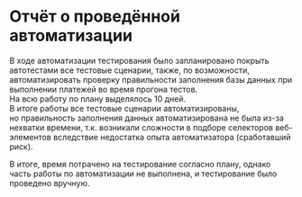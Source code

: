 # Отчёт о проведённой автоматизации

В ходе автоматизации тестирования было запланировано покрыть автотестами все тестовые сценарии,
также, по возможности, автоматизировать проверку правильности заполнения базы данных при выполнении платежей во время прогона тестов.  
На всю работу по плану выделялось 10 дней.  
В итоге работы все тестовые сценарии автоматизированы,  
но правильность заполнения данных автоматизирована не была из-за нехватки времени,  т.к. возникали сложности
в подборе селекторов веб-элементов вследствие недостатка опыта автоматизатора (сработавший риск).

В итоге, время потрачено на тестирование согласно плану, однако часть работы по автоматизации не выполнена, и тестирование было проведено вручную.
